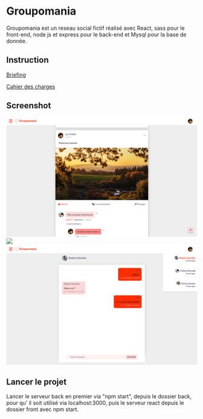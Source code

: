 # Groupomania

Groupomania est un reseau social fictif réalisé avec React, sass pour le front-end, node js et express pour le back-end et Mysql pour la base de donnée.

## Instruction

[Briefing](./assets/instructions/instruction.pdf)

[Cahier des charges](./assets/instructions/Cahier+des+charges.pdf)

## Screenshot

![](./assets/screenshot/1.png)
![](./assets/screenshot/2.png)
![](./assets/screenshot/3.png)

## Lancer le projet

Lancer le serveur back en premier via "npm start", depuis le dossier back, pour qu' il soit utilisé via localhost:3000, puis le serveur react depuis le dossier front avec npm start.
